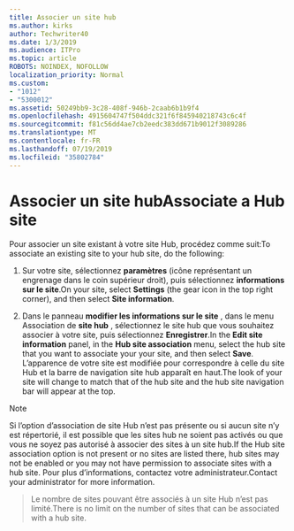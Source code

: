 ```yaml
---
title: Associer un site hub
ms.author: kirks
author: Techwriter40
ms.date: 1/3/2019
ms.audience: ITPro
ms.topic: article
ROBOTS: NOINDEX, NOFOLLOW
localization_priority: Normal
ms.custom:
- "1012"
- "5300012"
ms.assetid: 50249bb9-3c28-408f-946b-2caab6b1b9f4
ms.openlocfilehash: 4915604747f504ddc321f6f845940218743c6c4f
ms.sourcegitcommit: f81c56dd4ae7cb2eedc383dd671b9012f3089286
ms.translationtype: MT
ms.contentlocale: fr-FR
ms.lasthandoff: 07/19/2019
ms.locfileid: "35802784"
---
```

# <a name="associate-a-hub-site"></a><span data-ttu-id="7cbc3-102">Associer un site hub</span><span class="sxs-lookup"><span data-stu-id="7cbc3-102">Associate a Hub site</span></span>

<span data-ttu-id="7cbc3-103">Pour associer un site existant à votre site Hub, procédez comme suit:</span><span class="sxs-lookup"><span data-stu-id="7cbc3-103">To associate an existing site to your hub site, do the following:</span></span>
  
1. <span data-ttu-id="7cbc3-104">Sur votre site, sélectionnez **paramètres** (icône représentant un engrenage dans le coin supérieur droit), puis sélectionnez **informations sur le site**.</span><span class="sxs-lookup"><span data-stu-id="7cbc3-104">On your site, select **Settings** (the gear icon in the top right corner), and then select **Site information**.</span></span>

2. <span data-ttu-id="7cbc3-105">Dans le panneau **modifier les informations sur le site** , dans le menu Association de **site hub** , sélectionnez le site hub que vous souhaitez associer à votre site, puis sélectionnez **Enregistrer**.</span><span class="sxs-lookup"><span data-stu-id="7cbc3-105">In the **Edit site information** panel, in the **Hub site association** menu, select the hub site that you want to associate your your site, and then select **Save**.</span></span> <span data-ttu-id="7cbc3-106">L’apparence de votre site est modifiée pour correspondre à celle du site Hub et la barre de navigation site hub apparaît en haut.</span><span class="sxs-lookup"><span data-stu-id="7cbc3-106">The look of your site will change to match that of the hub site and the hub site navigation bar will appear at the top.</span></span>

 > [!Note]
><span data-ttu-id="7cbc3-107">Si l’option d’association de site Hub n’est pas présente ou si aucun site n’y est répertorié, il est possible que les sites hub ne soient pas activés ou que vous ne soyez pas autorisé à associer des sites à un site hub.</span><span class="sxs-lookup"><span data-stu-id="7cbc3-107">If the Hub site association option is not present or no sites are listed there, hub sites may not be enabled or you may not have permission to associate sites with a hub site.</span></span> <span data-ttu-id="7cbc3-108">Pour plus d’informations, contactez votre administrateur.</span><span class="sxs-lookup"><span data-stu-id="7cbc3-108">Contact your administrator for more information.</span></span>

><span data-ttu-id="7cbc3-109">Le nombre de sites pouvant être associés à un site Hub n’est pas limité.</span><span class="sxs-lookup"><span data-stu-id="7cbc3-109">There is no limit on the number of sites that can be associated with a hub site.</span></span>
  